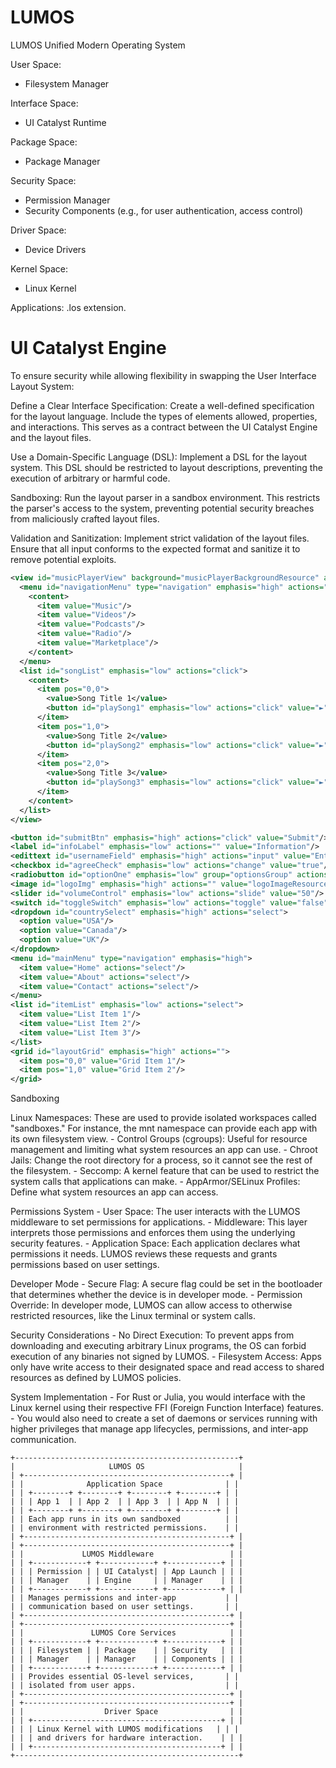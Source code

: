 # LUMOS
LUMOS Unified Modern Operating System

User Space:
- Filesystem Manager

Interface Space:
- UI Catalyst Runtime

Package Space:
- Package Manager

Security Space:
- Permission Manager
- Security Components (e.g., for user authentication, access control)

Driver Space:
- Device Drivers

Kernel Space:
- Linux Kernel

Applications: .los extension.




# UI Catalyst Engine

To ensure security while allowing flexibility in swapping the User Interface Layout System:

Define a Clear Interface Specification: Create a well-defined specification for the layout language. Include the types of elements allowed, properties, and interactions. This serves as a contract between the UI Catalyst Engine and the layout files.

Use a Domain-Specific Language (DSL): Implement a DSL for the layout system. This DSL should be restricted to layout descriptions, preventing the execution of arbitrary or harmful code.

Sandboxing: Run the layout parser in a sandbox environment. This restricts the parser's access to the system, preventing potential security breaches from maliciously crafted layout files.

Validation and Sanitization: Implement strict validation of the layout files. Ensure that all input conforms to the expected format and sanitize it to remove potential exploits.

```xml
<view id="musicPlayerView" background="musicPlayerBackgroundResource" actions="click">
  <menu id="navigationMenu" type="navigation" emphasis="high" actions="click">
    <content>
      <item value="Music"/>
      <item value="Videos"/>
      <item value="Podcasts"/>
      <item value="Radio"/>
      <item value="Marketplace"/>
    </content>
  </menu>
  <list id="songList" emphasis="low" actions="click">
    <content>
      <item pos="0,0">
        <value>Song Title 1</value>
        <button id="playSong1" emphasis="low" actions="click" value="►"/>
      </item>
      <item pos="1,0">
        <value>Song Title 2</value>
        <button id="playSong2" emphasis="low" actions="click" value="►"/>
      </item>
      <item pos="2,0">
        <value>Song Title 3</value>
        <button id="playSong3" emphasis="low" actions="click" value="►"/>
      </item>
    </content>
  </list>
</view>

<button id="submitBtn" emphasis="high" actions="click" value="Submit"/>
<label id="infoLabel" emphasis="low" actions="" value="Information"/>
<edittext id="usernameField" emphasis="high" actions="input" value="Enter Username"/>
<checkbox id="agreeCheck" emphasis="low" actions="change" value="true"/>
<radiobutton id="optionOne" emphasis="low" group="optionsGroup" actions="select" value="Option One"/>
<image id="logoImg" emphasis="high" actions="" value="logoImageResource"/>
<slider id="volumeControl" emphasis="low" actions="slide" value="50"/>
<switch id="toggleSwitch" emphasis="low" actions="toggle" value="false"/>
<dropdown id="countrySelect" emphasis="high" actions="select">
  <option value="USA"/>
  <option value="Canada"/>
  <option value="UK"/>
</dropdown>
<menu id="mainMenu" type="navigation" emphasis="high">
  <item value="Home" actions="select"/>
  <item value="About" actions="select"/>
  <item value="Contact" actions="select"/>
</menu>
<list id="itemList" emphasis="low" actions="select">
  <item value="List Item 1"/>
  <item value="List Item 2"/>
  <item value="List Item 3"/>
</list>
<grid id="layoutGrid" emphasis="high" actions="">
  <item pos="0,0" value="Grid Item 1"/>
  <item pos="1,0" value="Grid Item 2"/>
</grid>
```

Sandboxing

Linux Namespaces: These are used to provide isolated workspaces called "sandboxes." For instance, the mnt namespace can provide each app with its own filesystem view.
    - Control Groups (cgroups): Useful for resource management and limiting what system resources an app can use.
    - Chroot Jails: Change the root directory for a process, so it cannot see the rest of the filesystem.
    - Seccomp: A kernel feature that can be used to restrict the system calls that applications can make.
    - AppArmor/SELinux Profiles: Define what system resources an app can access.

Permissions System
    - User Space: The user interacts with the LUMOS middleware to set permissions for applications.
    - Middleware: This layer interprets those permissions and enforces them using the underlying security features.
    - Application Space: Each application declares what permissions it needs. LUMOS reviews these requests and grants permissions based on user settings.

Developer Mode
    - Secure Flag: A secure flag could be set in the bootloader that determines whether the device is in developer mode.
    - Permission Override: In developer mode, LUMOS can allow access to otherwise restricted resources, like the Linux terminal or system calls.

Security Considerations
    - No Direct Execution: To prevent apps from downloading and executing arbitrary Linux programs, the OS can forbid execution of any binaries not signed by LUMOS.
    - Filesystem Access: Apps only have write access to their designated space and read access to shared resources as defined by LUMOS policies.

System Implementation
    - For Rust or Julia, you would interface with the Linux kernel using their respective FFI (Foreign Function Interface) features.
    - You would also need to create a set of daemons or services running with higher privileges that manage app lifecycles, permissions, and inter-app communication.

```
+--------------------------------------------------+
|                     LUMOS OS                     |
| +----------------------------------------------+ |
| |              Application Space              | |
| | +--------+ +--------+ +--------+ +--------+ | |
| | | App 1  | | App 2  | | App 3  | | App N  | | |
| | +--------+ +--------+ +--------+ +--------+ | |
| | Each app runs in its own sandboxed          | |
| | environment with restricted permissions.    | |
| +----------------------------------------------+ |
| +----------------------------------------------+ |
| |             LUMOS Middleware                 | |
| | +------------+ +------------+ +------------+ | |
| | | Permission | | UI Catalyst| | App Launch | | |
| | | Manager    | | Engine     | | Manager    | | |
| | +------------+ +------------+ +------------+ | |
| | Manages permissions and inter-app           | |
| | communication based on user settings.       | |
| +----------------------------------------------+ |
| +----------------------------------------------+ |
| |               LUMOS Core Services            | |
| | +------------+ +------------+ +------------+ | |
| | | Filesystem | | Package    | | Security   | | |
| | | Manager    | | Manager    | | Components | | |
| | +------------+ +------------+ +------------+ | |
| | Provides essential OS-level services,       | |
| | isolated from user apps.                    | |
| +----------------------------------------------+ |
| +----------------------------------------------+ |
| |                  Driver Space                | |
| | +------------------------------------------+ | |
| | | Linux Kernel with LUMOS modifications   | | |
| | | and drivers for hardware interaction.    | | |
| | +------------------------------------------+ | |
+--------------------------------------------------+
```

